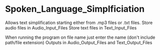 # Spoken_Language_Simplficiation

Allows text simplification starting either from .mp3 files or .txt files.
Store audio files in Audio_Input_Files
Store text files in Text_Input_Files

When running the program on file name just enter the name (don't include path/file extension)
Outputs in Audio_Output_Files and Text_Output_Files


